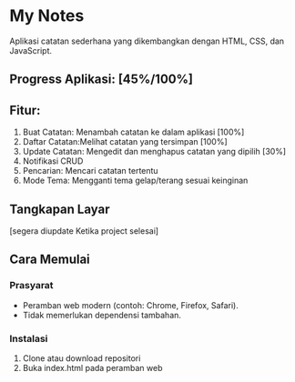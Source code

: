 # My Notes

Aplikasi catatan sederhana yang dikembangkan dengan HTML, CSS, dan JavaScript.

## Progress Aplikasi: [45%/100%]

## Fitur:

1. Buat Catatan: Menambah catatan ke dalam aplikasi [100%]
2. Daftar Catatan:Melihat catatan yang tersimpan [100%]
3. Update Catatan: Mengedit dan menghapus catatan yang dipilih [30%]
4. Notifikasi CRUD
5. Pencarian: Mencari catatan tertentu
6. Mode Tema: Mengganti tema gelap/terang sesuai keinginan

## Tangkapan Layar

[segera diupdate Ketika project selesai]

## Cara Memulai

### Prasyarat

- Peramban web modern (contoh: Chrome, Firefox, Safari).
- Tidak memerlukan dependensi tambahan.

### Instalasi

1. Clone atau download repositori
2. Buka index.html pada peramban web
